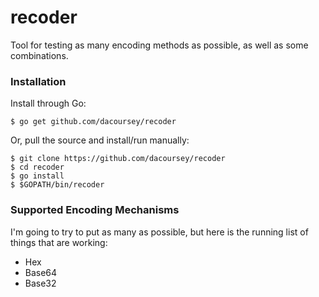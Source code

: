 # recoder

Tool for testing as many encoding methods as possible, as well as some combinations.

### Installation

Install through Go:
```
$ go get github.com/dacoursey/recoder
```

Or, pull the source and install/run manually:
```
$ git clone https://github.com/dacoursey/recoder
$ cd recoder
$ go install
$ $GOPATH/bin/recoder
```

### Supported Encoding Mechanisms

I'm going to try to put as many as possible, but here is the running list of things that are working:
- Hex
- Base64
- Base32